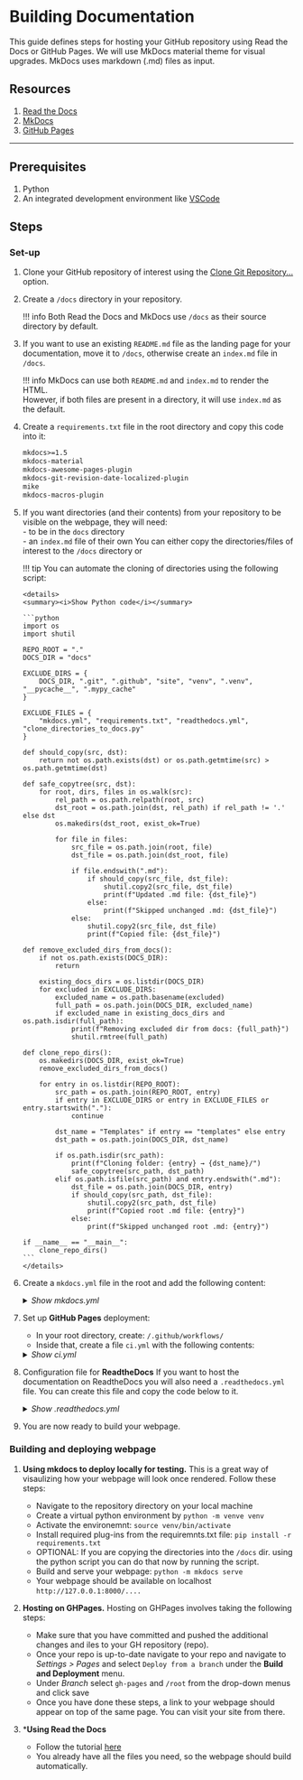 # Building Documentation

This guide defines steps for hosting your GitHub repository using Read the Docs or GitHub Pages. We will use MkDocs material theme for visual upgrades. MkDocs uses markdown (.md) files as input. 

## Resources

   1. [Read the Docs](https://docs.readthedocs.com/platform/stable/)
   2. [MkDocs](https://www.mkdocs.org/)
   3. [GitHub Pages](https://pages.github.com/)
---

## Prerequisites

   1. Python
   2. An integrated development environment like [VSCode](https://code.visualstudio.com/)

## Steps

### Set-up

1. Clone your GitHub repository of interest using the [Clone Git Repository...](<Screenshot 2025-06-27 at 10.25.21-1.png>) option.

2. Create a `/docs` directory in your repository.

    !!! info
        Both Read the Docs and MkDocs use `/docs` as their source directory by default.

3. If you want to use an existing `README.md` file as the landing page for your documentation, move it to `/docs`, otherwise create an `index.md` file in `/docs`.

    !!! info
        MkDocs can use both `README.md` and `index.md` to render the HTML.  
        However, if both files are present in a directory, it will use `index.md` as the default.

4. Create a `requirements.txt` file in the root directory and copy this code into it:

    ```txt
    mkdocs>=1.5
    mkdocs-material
    mkdocs-awesome-pages-plugin
    mkdocs-git-revision-date-localized-plugin
    mike
    mkdocs-macros-plugin
    ```

5.  If you want directories (and their contents) from your repository to be visible on the webpage, they will need:  
        - to be in the `docs` directory  
        - an `index.md` file of their own
    You can either copy the directories/files of interest to the `/docs` directory or

    !!! tip
        You can automate the cloning of directories using the following script:

        <details>
        <summary><i>Show Python code</i></summary>

        ```python
        import os
        import shutil

        REPO_ROOT = "."
        DOCS_DIR = "docs"

        EXCLUDE_DIRS = {
            DOCS_DIR, ".git", ".github", "site", "venv", ".venv", "__pycache__", ".mypy_cache"
        }

        EXCLUDE_FILES = {
            "mkdocs.yml", "requirements.txt", "readthedocs.yml", "clone_directories_to_docs.py"
        }

        def should_copy(src, dst):
            return not os.path.exists(dst) or os.path.getmtime(src) > os.path.getmtime(dst)

        def safe_copytree(src, dst):
            for root, dirs, files in os.walk(src):
                rel_path = os.path.relpath(root, src)
                dst_root = os.path.join(dst, rel_path) if rel_path != '.' else dst
                os.makedirs(dst_root, exist_ok=True)

                for file in files:
                    src_file = os.path.join(root, file)
                    dst_file = os.path.join(dst_root, file)

                    if file.endswith(".md"):
                        if should_copy(src_file, dst_file):
                            shutil.copy2(src_file, dst_file)
                            print(f"Updated .md file: {dst_file}")
                        else:
                            print(f"Skipped unchanged .md: {dst_file}")
                    else:
                        shutil.copy2(src_file, dst_file)
                        print(f"Copied file: {dst_file}")

        def remove_excluded_dirs_from_docs():
            if not os.path.exists(DOCS_DIR):
                return

            existing_docs_dirs = os.listdir(DOCS_DIR)
            for excluded in EXCLUDE_DIRS:
                excluded_name = os.path.basename(excluded)
                full_path = os.path.join(DOCS_DIR, excluded_name)
                if excluded_name in existing_docs_dirs and os.path.isdir(full_path):
                    print(f"Removing excluded dir from docs: {full_path}")
                    shutil.rmtree(full_path)

        def clone_repo_dirs():
            os.makedirs(DOCS_DIR, exist_ok=True)
            remove_excluded_dirs_from_docs()

            for entry in os.listdir(REPO_ROOT):
                src_path = os.path.join(REPO_ROOT, entry)
                if entry in EXCLUDE_DIRS or entry in EXCLUDE_FILES or entry.startswith("."):
                    continue

                dst_name = "Templates" if entry == "templates" else entry
                dst_path = os.path.join(DOCS_DIR, dst_name)

                if os.path.isdir(src_path):
                    print(f"Cloning folder: {entry} → {dst_name}/")
                    safe_copytree(src_path, dst_path)
                elif os.path.isfile(src_path) and entry.endswith(".md"):
                    dst_file = os.path.join(DOCS_DIR, entry)
                    if should_copy(src_path, dst_file):
                        shutil.copy2(src_path, dst_file)
                        print(f"Copied root .md file: {entry}")
                    else:
                        print(f"Skipped unchanged root .md: {entry}")

        if __name__ == "__main__":
            clone_repo_dirs()
        ```
        </details>

6. Create a `mkdocs.yml` file in the root and add the following content:

    <details>
    <summary><i>Show mkdocs.yml</i></summary>

    ```yaml
    site_name: UPSCb Common Documentation
    site_url: https://your-username.github.io/Documentation_example/

    docs_dir: docs
    site_dir: site

    theme:
      name: material
      language: en
      palette:
        - scheme: default
          toggle:
            icon: material/toggle-switch-off-outline
            name: Switch to dark mode
          primary: light blue
          accent: purple
        - scheme: slate
          toggle:
            icon: material/toggle-switch
            name: Switch to light mode
          primary: indigo
          accent: deep purple
      features:
        - navigation.tabs
        - navigation.tabs.sticky
        - navigation.sections
        - toc.follow
        - search.suggest
        - search.highlight
        - content.tabs.link
        - content.code.annotation
        - content.code.copy

    extra:
      version:
        provider: mike

    plugins:
      - search
      - awesome-pages
      - git-revision-date-localized:
          type: date
      - mike
      - macros

    markdown_extensions:
      - admonition
      - pymdownx.details
      - pymdownx.superfences
    ```
    </details>

7. Set up **GitHub Pages** deployment:
    - In your root directory, create: `/.github/workflows/`
    - Inside that, create a file `ci.yml` with the following contents:

    <details>
    <summary><i>Show ci.yml</i></summary>

    ```yaml
    name: ci

    on:
      push:
        branches:
          - main
          - master

    permissions:
      contents: write

    jobs:
      deploy:
        runs-on: ubuntu-latest

        steps:
          - uses: actions/checkout@v3
          - uses: actions/setup-python@v4
            with:
              python-version: '3.x'
          - uses: actions/cache@v3
            with:
              key: {% raw %}${{ github.ref }}{% endraw %}
              path: .cache

          - run: pip install -r requirements.txt
          - run: python clone_directories_to_docs.py
          - run: mkdocs gh-deploy --force
    ```
    </details>

8. Configuration file for **ReadtheDocs**
    If you want to host the documentation on ReadtheDocs you will also need a `.readthedocs.yml` file. You can create this file and copy the code below to it. 

    <details>
    <summary><i>Show .readthedocs.yml</i></summary>

    ```yml
        version: 2

        build:
          os: ubuntu-22.04
          tools:
           python: "3.10"

        python:
          install:
            - requirements: requirements.txt
        
        mkdocs:
          configuration: mkdocs.yml
    ```
    </details>

9. You are now ready to build your webpage.

### Building and deploying webpage

1. **Using mkdocs to deploy locally for testing.** This is a great way of visaulizing how your webpage will look once rendered. Follow these steps:  
    - Navigate to the repository directory on your local machine
    - Create a virtual python environment by `python -m venve venv`
    - Activate the environemnt: `source venv/bin/activate`
    - Install required plug-ins from the requiremnts.txt file: `pip install -r requirements.txt`
    - OPTIONAL: If you are copying the directories into the `/docs` dir. using the python script you can do that now by running the script. 
    - Build and serve your webpage: `python -m mkdocs serve`
    - Your webpage should be available on localhost `http://127.0.0.1:8000/....`

2. **Hosting on GHPages.** Hosting on GHPages involves taking the following steps:
    - Make sure that you have committed and pushed the additional changes and iles to your GH repository (repo).
    - Once your repo is up-to-date navigate to your repo and navigate to *Settings > Pages* and select `Deploy from a branch` under the **Build and Deployment** menu. 
    - Under *Branch* select `gh-pages` and `/root` from the drop-down menus and click save
    - Once you have done these steps, a link to your webpage should appear on top of the same page. You can visit your site from there.

3. ***Using Read the Docs**
    - Follow the tutorial [here](https://docs.readthedocs.com/platform/stable/tutorial/index.html)
    - You already have all the files you need, so the webpage should build automatically.

